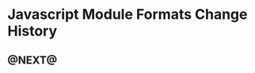 Javascript Module Formats Change History
========================================

@NEXT@
------------------
